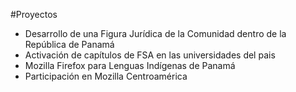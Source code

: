 #Proyectos

* Desarrollo de una Figura Jurídica de la Comunidad dentro de la República de Panamá
* Activación de capítulos de FSA en las universidades del pais
* Mozilla Firefox para Lenguas Indígenas de Panamá
* Participación en Mozilla Centroamérica
